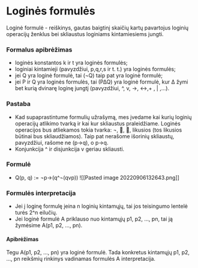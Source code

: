 # Loginės formulės

Loginė formulė - reiškinys, gautas baigtinį skaičių kartų pavartojus loginių operacijų ženklus bei skliaustus loginiams kintamiesiems jungti.

### Formalus apibrėžimas
- loginės konstantos k ir t yra loginės formulės;
- loginiai kintamieji (pavyzdžiui, p,q,r,s ir t. t.) yra loginės formulės;
- jei Q yra loginė formulė, tai (¬Q) taip pat yra loginė formulė;
- jei P ir Q yra loginės formulės, tai (P∆Q) yra loginė formulė, kur ∆ žymi bet kurią dvinarę loginę jungtį (pavyzdžiui, ^, v, →, ↔,+ , | ,…).

### Pastaba
- Kad supaprastintume formulių užrašymą, mes įvedame kai kurių loginių operacijų atlikimo tvarką ir kai kur skliaustus praleidžiame. Loginės operacijos bus atliekamos tokia tvarka: ¬, , , likusios (tos likusios būtinai bus skliaudžiamos). Taip pat nerašome išorinių skliaustų, pavyzdžiui, rašome ne (p→q), o p→q.
- Konjunkcija ^ ir disjunkcija v geriau skliausti.

### Formulė 
- Q(p, q) := ¬p→(q^¬(qvp))
![[Pasted image 20220906132643.png]]

### Formulės interpretacija

- Jei į loginę formulę įeina n loginių kintamųjų, tai jos teisingumo lentelė turės 2^n eilučių.
- Jei loginė formulė A priklauso nuo kintamųjų p1, p2, …, pn, tai ją žymėsime A(p1, p2, …, pn).

#### Apibrėžimas 
Tegu A(p1, p2, …, pn) yra loginė formulė. Tada konkretus kintamųjų p1, p2, …, pn reikšmių rinkinys vadinamas formulės A interpretacija.

